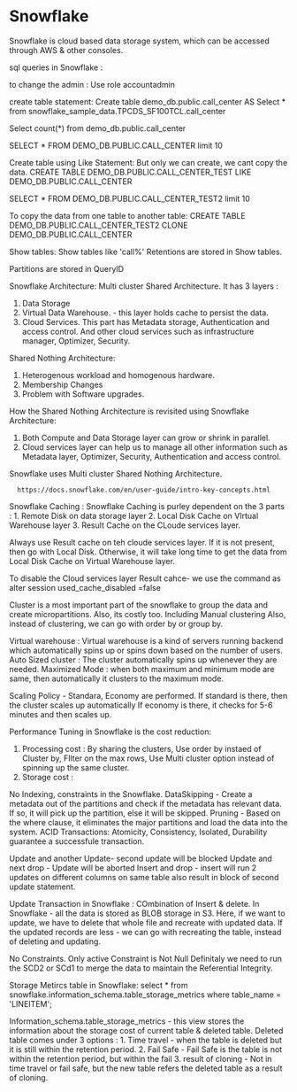 # Snowflake

Snowflake is cloud based data storage system, which can be accessed through AWS & other consoles.

sql queries  in Snowflake :

to change the admin :
 Use role accountadmin

create table statement:
Create table demo_db.public.call_center
AS 
Select * from snowflake_sample_data.TPCDS_SF100TCL.call_center

Select count(*) from demo_db.public.call_center

SELECT * FROM DEMO_DB.PUBLIC.CALL_CENTER limit 10

Create table using Like Statement: But only we can create, we cant copy the data.
 CREATE TABLE DEMO_DB.PUBLIC.CALL_CENTER_TEST LIKE DEMO_DB.PUBLIC.CALL_CENTER
 
SELECT *  FROM DEMO_DB.PUBLIC.CALL_CENTER_TEST2 limit 10

To copy the data from one table to another table:
 CREATE TABLE DEMO_DB.PUBLIC.CALL_CENTER_TEST2 CLONE DEMO_DB.PUBLIC.CALL_CENTER
 
 Show tables:
 Show tables like 'call%'
 Retentions are stored in Show tables.
 
 Partitions are stored in QueryID
 
 
 Snowflake Architecture:
 Multi cluster Shared Architecture.
 It has 3 layers :
 1. Data Storage
 2. Virtual Data Warehouse. - this layer holds cache to persist the data.
 3. Cloud Services. This part has Metadata storage, Authentication and access control. And other cloud services such as infrastructure manager, Optimizer, Security.
 
 Shared Nothing Architecture:
 1. Heterogenous workload and homogenous hardware.
 2. Membership Changes
 3. Problem with Software upgrades.
 
 How the Shared Nothing Architecture is revisited using Snowflake Architecture:
 1. Both Compute and Data Storage layer can grow or shrink in parallel.
 2. Cloud services layer can help us to manage all other information such as Metadata layer, Optimizer, Security, Authentication and access control.

Snowflake uses Multi cluster Shared Nothing Architecture.

      https://docs.snowflake.com/en/user-guide/intro-key-concepts.html
      
 
 Snowflake Caching :
    Snowflake Caching is purley dependent on the 3 parts : 1. Remote Disk on data storage layer
                                                           2. Local Disk Cache on VIrtual Warehouse layer
                                                           3. Result Cache on the CLoude services layer.
                                                           
                                                           
   Always use Result cache on teh cloude services layer. If it is not present, then go with Local Disk.
   Otherwise, it will take long time to get the data from Local Disk Cache on Virtual Warehouse layer.
   
   To disable the Cloud services layer Result cahce- we use the command as alter session used_cache_disabled =false
   
   Cluster is a most important part of the snowflake to group the data and create micropartitions.
   Also, its costly too. Including Manual clustering
   Also, instead of clustering, we can go with order by or group by.
   
   Virtual warehouse :
   Virtual warehouse is a kind of servers running backend which automatically spins up or spins down based on the number of users.
  Auto Sized cluster : The cluster automatically spins up whenever they are needed.
  Maximized Mode : when both maximum and minimum mode are same, then automatically it clusters to the maximum mode.
  
Scaling Policy - Standara, Economy are performed.
If standard is there, then the cluster scales up automatically
If economy is there, it checks for 5-6 minutes and then scales up.


Performance Tuning in Snowflake is the cost reduction:
1. Processing cost : By sharing the clusters, Use order by instaed of Cluster by, FIlter on the max rows, Use Multi cluster option instead of spinning up the same cluster.
2. Storage cost :

No Indexing, constraints in the Snowflake.
DataSkipping - Create a metadata out of the partitions and check if the metadata has relevant data. If so, it will pick up the partition, else it will be skipped.
Pruning - Based on the where clause, it eliminates the major partitions and load the data into the system.
ACID Transactions: Atomicity, Consistency, Isolated, Durability guarantee a successfule transaction.

Update and another Update- second update will be blocked
Update and next drop - Update will be aborted 
Insert and drop - insert will run
2 updates on different columns on same table also result in block of second update statement.

Update Transaction in Snowflake : COmbination of Insert & delete.
In Snowflake - all the data is stored as BLOB storage in S3. Here, if we want to update, we have to delete that whole file and recreate with updated data.
If the updated records are less - we can go with recreating the table, instead of deleting and updating.

No Constraints. Only active Constraint is Not Null
Definitaly we need to run the SCD2 or SCd1 to merge the data to maintain the Referential Integrity.


Storage Metircs table in Snowflake:
select *
from snowflake.information_schema.table_storage_metrics
where table_name = 'LINEITEM';

Information_schema.table_storage_metrics - this view stores the information about the storage cost of current table & deleted table.
Deleted table comes under 3 options :
                               1. Time travel - when the table is deleted but it is still within the retention period.
                               2. Fail Safe - Fail Safe is the table is not within the retention period, but within the fail
                               3. result of cloning - Not in time travel or fail safe, but the new table refers the deleted table as a result of cloning.
                               






